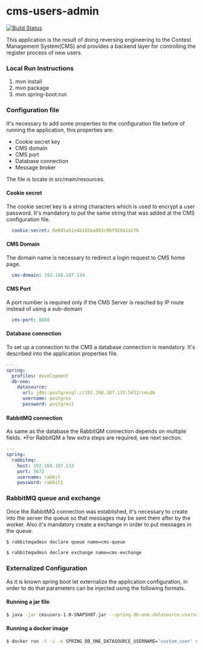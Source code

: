 # cms-users-admin

[![Build Status](https://travis-ci.org/joelgtsantos/cms-users-admin.svg?branch=master)](https://travis-ci.org/joelgtsantos/cms-users-admin)


This application is the result of doing reversing engineering to the Contest Management System(CMS) and provides a backend layer for controlling the register process of new users. 


### Local Run Instructions

1) mvn install
2) mvn package
3) mvn spring-boot:run


### Configuration file

It's necessary to add some properties to the configuration file before of running the application, this properties are:

- Cookie secret key
- CMS domain
- CMS port
- Database connection
- Message broker


The file is locate in src/main/resources.

#### Cookie secret
The cookie secret key is a string characters which is used to encrypt a user password. It's mandatory to put the same string that was added at the CMS configuration file.


```yml
  cookie-secret: 8e045a51e4b102ea803c06f92841a1fb
```

#### CMS Domain
The domain name is necessary to redirect a login request to CMS home page.


```yml
  cms-domain: 192.168.187.134
```

#### CMS Port
A port number is required only if the CMS Server is reached by IP route instead of using a sub-domain 

```yml
  cms-port: 8888
```

#### Database connection

To set up a connection to the CMS a database connection is mandatory. It's described into the application properties file.

```yml
---
spring:
  profiles: development
  db-one:
    datasource:
      url: jdbc:postgresql://192.168.187.133:5432/cmsdb
      username: postgres
      password: postgres1
```

#### RabbitMQ connection


As same as the database the RabbitQM connection depends on multiple fields.
*For RabbitQM a few extra steps are required, see next section.

```yml
---
spring:
  rabbitmq:
    host: 192.168.187.133
    port: 5672
    username: rabbit
    password: rabbit1
```

### RabbitMQ queue and exchange

Once the RabbitMQ connection was established, it's necessary to create into the server the queue so that messages may be sent them after by the worker. Also it's mandatory create a exchange in order to put messages in the queue. 

```bash
$ rabbitmqadmin declare queue name=cms-queue

$ rabbitmqadmin declare exchange name=cms-exchange

```

### Externalized Configuration

As it is known spring boot let externalize the application configuration, in order to do that parameters can be injected using the following formats.

 
#### Running a jar file

```bash
$ java -jar cmsusers-1.0-SNAPSHOT.jar --spring.db-one.datasource.username=custom_user

```
#### Running a docker image 

```bash
$ docker run -t -i -e SPRING_DB_ONE_DATASOURCE_USERNAME='custom_user' springio/users:latest

```

 
 
